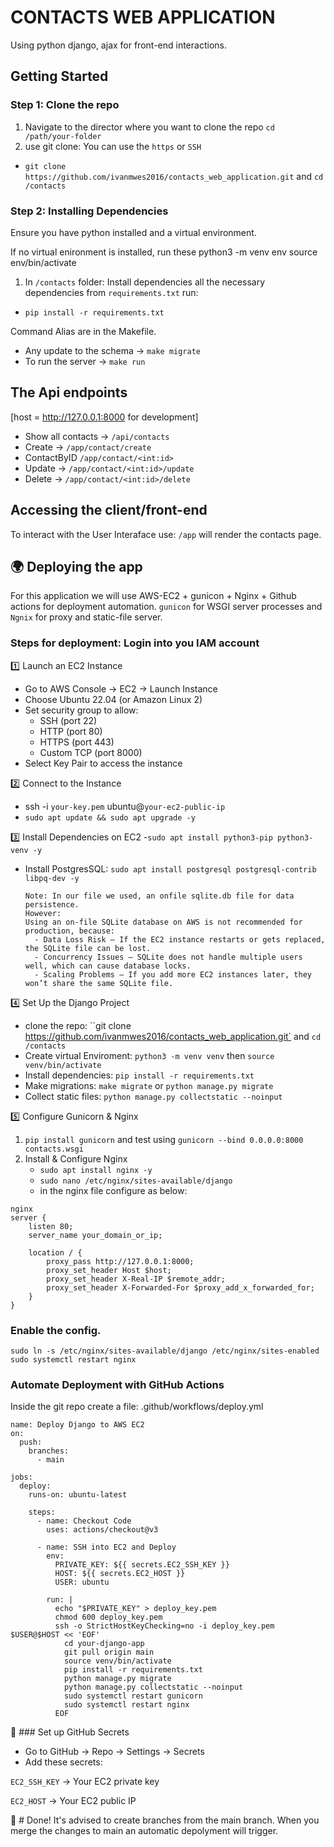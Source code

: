 # CONTACTS WEB APPLICATION
Using python django, ajax for front-end interactions.

## Getting Started

### Step 1: Clone the repo
1. Navigate to the director where you want to clone the repo
`cd /path/your-folder`
2. use git clone: You can use the `https` or `SSH`
- `git clone https://github.com/ivanmwes2016/contacts_web_application.git` and `cd /contacts`
  

### Step 2: Installing Dependencies
Ensure you have python installed and a virtual environment.

If no virtual enironment is installed, run these
python3 -m venv env
source env/bin/activate

1. In `/contacts` folder:
Install dependencies all the necessary dependencies from `requirements.txt` run: 
- `pip install -r requirements.txt`

Command Alias are in the Makefile.
- Any update to the schema → `make migrate`
- To run the server → `make run`


## The Api endpoints

[host = http://127.0.0.1:8000 for development]

- Show all contacts -> `/api/contacts`
- Create -> `/app/contact/create`
- ContactByID `/app/contact/<int:id>`
- Update -> `/app/contact/<int:id>/update`
- Delete -> `/app/contact/<int:id>/delete`

## Accessing the client/front-end
To interact with the User Interaface
use: `/app` will render the contacts page.


## 🌍 Deploying the app
For this application we will use AWS-EC2 + gunicon + Nginx + Github actions for deployment automation.
`gunicon` for WSGI server processes and `Ngnix` for proxy and static-file server.

### Steps for deployment: Login into you IAM account 
1️⃣ Launch an EC2 Instance
- Go to AWS Console → EC2 → Launch Instance
- Choose Ubuntu 22.04 (or Amazon Linux 2)
- Set security group to allow:
   - SSH (port 22)
   - HTTP (port 80)
   - HTTPS (port 443)
   - Custom TCP (port 8000)
- Select Key Pair to access the instance

2️⃣ Connect to the Instance
- ssh -i `your-key.pem` ubuntu@`your-ec2-public-ip`
- `sudo apt update && sudo apt upgrade -y`

3️⃣ Install Dependencies on EC2
-`sudo apt install python3-pip python3-venv -y`
- Install PostgresSQL: `sudo apt install postgresql postgresql-contrib libpq-dev -y`
  
  ```
  Note: In our file we used, an onfile sqlite.db file for data persistence.
  However:
  Using an on-file SQLite database on AWS is not recommended for production, because:
    - Data Loss Risk – If the EC2 instance restarts or gets replaced, the SQLite file can be lost.
    - Concurrency Issues – SQLite does not handle multiple users well, which can cause database locks.
    - Scaling Problems – If you add more EC2 instances later, they won’t share the same SQLite file.

  ```

4️⃣ Set Up the Django Project
- clone the repo: ``git clone https://github.com/ivanmwes2016/contacts_web_application.git` and `cd /contacts`
- Create virtual Enviroment: `python3 -m venv venv` then `source venv/bin/activate`
- Install dependencies: `pip install -r requirements.txt`
- Make migrations: `make migrate` or `python manage.py migrate`
- Collect static files: `python manage.py collectstatic --noinput`

5️⃣ Configure Gunicorn & Nginx
1. `pip install gunicorn` and test using `gunicorn --bind 0.0.0.0:8000 contacts.wsgi`
2. Install & Configure Nginx
   - `sudo apt install nginx -y`
   - `sudo nano /etc/nginx/sites-available/django`
   - in the nginx file configure as below:

```
nginx
server {
    listen 80;
    server_name your_domain_or_ip;

    location / {
        proxy_pass http://127.0.0.1:8000;
        proxy_set_header Host $host;
        proxy_set_header X-Real-IP $remote_addr;
        proxy_set_header X-Forwarded-For $proxy_add_x_forwarded_for;
    }
}
```

### Enable the config.
`sudo ln -s /etc/nginx/sites-available/django /etc/nginx/sites-enabled
sudo systemctl restart nginx`

### Automate Deployment with GitHub Actions
Inside the git repo create a file: .github/workflows/deploy.yml

```
name: Deploy Django to AWS EC2
on:
  push:
    branches:
      - main

jobs:
  deploy:
    runs-on: ubuntu-latest

    steps:
      - name: Checkout Code
        uses: actions/checkout@v3

      - name: SSH into EC2 and Deploy
        env:
          PRIVATE_KEY: ${{ secrets.EC2_SSH_KEY }}
          HOST: ${{ secrets.EC2_HOST }}
          USER: ubuntu

        run: |
          echo "$PRIVATE_KEY" > deploy_key.pem
          chmod 600 deploy_key.pem
          ssh -o StrictHostKeyChecking=no -i deploy_key.pem $USER@$HOST << 'EOF'
            cd your-django-app
            git pull origin main
            source venv/bin/activate
            pip install -r requirements.txt
            python manage.py migrate
            python manage.py collectstatic --noinput
            sudo systemctl restart gunicorn
            sudo systemctl restart nginx
          EOF

```

🔑 ### Set up GitHub Secrets
- Go to GitHub → Repo → Settings → Secrets
- Add these secrets:
  
`EC2_SSH_KEY` → Your EC2 private key

`EC2_HOST` → Your EC2 public IP

🚀  # Done! It's advised to create branches from  the main branch. When you merge the changes to main an automatic depolyment will trigger.





